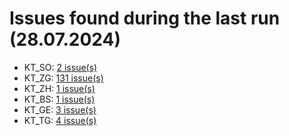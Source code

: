 # Issues found during the last run (28.07.2024)

- KT_SO: [2 issue(s)](tools/KT_SO_errors.csv)
- KT_ZG: [131 issue(s)](tools/KT_ZG_errors.csv)
- KT_ZH: [1 issue(s)](tools/KT_ZH_errors.csv)
- KT_BS: [1 issue(s)](tools/KT_BS_errors.csv)
- KT_GE: [3 issue(s)](tools/KT_GE_errors.csv)
- KT_TG: [4 issue(s)](tools/KT_TG_errors.csv)
